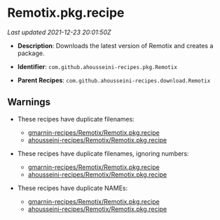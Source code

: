 # Remotix.pkg.recipe

_Last updated 2021-12-23 20:01:50Z_

- **Description**: Downloads the latest version of Remotix and creates a package.

- **Identifier**: `com.github.ahousseini-recipes.pkg.Remotix`

- **Parent Recipes**: `com.github.ahousseini-recipes.download.Remotix`


## Warnings

- These recipes have duplicate filenames:
    - [gmarnin-recipes/Remotix/Remotix.pkg.recipe](/autopkg-dupe-tracker/gmarnin-recipes/Remotix/Remotix.pkg.recipe)
    - [ahousseini-recipes/Remotix/Remotix.pkg.recipe](/autopkg-dupe-tracker/ahousseini-recipes/Remotix/Remotix.pkg.recipe)

- These recipes have duplicate filenames, ignoring numbers:
    - [gmarnin-recipes/Remotix/Remotix.pkg.recipe](/autopkg-dupe-tracker/gmarnin-recipes/Remotix/Remotix.pkg.recipe)
    - [ahousseini-recipes/Remotix/Remotix.pkg.recipe](/autopkg-dupe-tracker/ahousseini-recipes/Remotix/Remotix.pkg.recipe)

- These recipes have duplicate NAMEs:
    - [gmarnin-recipes/Remotix/Remotix.pkg.recipe](/autopkg-dupe-tracker/gmarnin-recipes/Remotix/Remotix.pkg.recipe)
    - [ahousseini-recipes/Remotix/Remotix.pkg.recipe](/autopkg-dupe-tracker/ahousseini-recipes/Remotix/Remotix.pkg.recipe)